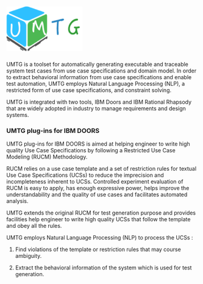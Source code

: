 
# <img src="https://raw.githubusercontent.com/Charles-Wang-uni/UMTG/master/images/logo.png" width="200">

UMTG is a toolset for automatically generating executable and traceable system test cases from use case specifications and domain model. In order to extract behavioral information from use case specifications and enable test automation, UMTG employs Natural Language Processing (NLP), a restricted form of use case specifications, and constraint solving.

UMTG is integrated with two tools, IBM Doors and IBM Rational Rhapsody that are widely adopted in industry to manage requirements and design systems. 

### UMTG plug-ins for IBM DOORS

UMTG plug-ins for IBM DOORS is aimed at helping engineer to write high quality Use Case Specifications by following a Restricted Use Case Modeling (RUCM) Methodology.

RUCM relies on a use case template and a set of restriction rules for textual Use Case Specifications (UCSs) to reduce the imprecision and incompleteness inherent to UCSs. Controlled experiment evaluation of RUCM is easy to apply, has enough expressive power, helps improve the understandability and the quality of use cases and facilitates automated analysis.

UMTG extends the original RUCM for test generation purpose and provides facilities help engineer to write high quality UCSs that follow the template and obey all the rules.

UMTG employs Natural Language Processing (NLP) to process the UCSs :

1) Find violations of the template or restriction rules that may course ambiguity.

2) Extract the behavioral information of the system which is used for test generation.
